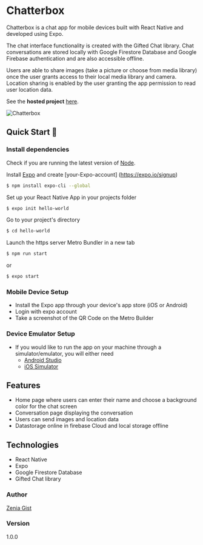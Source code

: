 # Chatterbox

Chatterbox is a chat app for mobile devices built with React Native and developed using Expo.

The chat interface functionality is created with the Gifted Chat library. Chat conversations are stored locally with Google 
Firestore Database and Google Firebase authentication and are also accessible offline.

Users are able to share images (take a picture or choose from media library) once the user grants access to their local media library
and camera. Location sharing is enabled by the user granting the app permission to read user location data.

See the **hosted project** [here](https://zeniagist.github.io). <br />

![Chatterbox](assets/chatterbox.jpg)

## Quick Start 🚀

### Install dependencies

Check if you are running the latest version of [Node](https://nodejs.org/en/).

Install [Expo](https://expo.io/) and create [your-Expo-account] (https://expo.io/signup)

```sh
$ npm install expo-cli --global
 ```

Set up your React Native App in your projects folder
```sh
$ expo init hello-world
```

Go to your project's directory 
```sh
$ cd hello-world
```

Launch the https server Metro Bundler in a new tab
```sh
$ npm run start
```
or
```sh
$ expo start
```
### Mobile Device Setup
- Install the Expo app through your device's app store (iOS or Android)
- Login with expo account
- Take a screenshot of the QR Code on the Metro Builder

### Device Emulator Setup
- If you would like to run the app on your machine through a simulator/emulator, you will either need
  - [Android Studio](https://docs.expo.io/workflow/android-studio-emulator/)
  - [iOS Simulator](https://docs.expo.io/workflow/ios-simulator/)

## Features
- Home page where users can enter their name and choose a background color for the chat screen
- Conversation page displaying the conversation
- Users can send images and location data 
- Datastorage online in firebase Cloud and local storage offline

## Technologies
- React Native
- Expo
- Google Firestore Database
- Gifted Chat library

### Author

[Zenia Gist](https://zeniagist.github.io)

### Version

1.0.0

